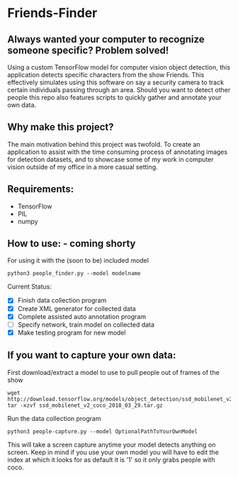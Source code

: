# Friends-Finder
## Always wanted your computer to recognize someone specific? Problem solved!
Using a custom TensorFlow model for computer vision object detection, this application detects specific characters from the show Friends. This effectively simulates using this software on say a security camera to track certain individuals passing through an area. Should you want to detect other people this repo also features scripts to quickly gather and annotate your own data.

## Why make this project?
The main motivation behind this project was twofold. To create an application to assist with the time consuming process of annotating images for detection datasets, and to showcase some of my work in computer vision outside of my office in a more casual setting.

## Requirements:
- TensorFlow 
- PIL
- numpy


## How to use: - coming shorty
For using it with the (soon to be) included model
```
python3 people_finder.py --model modelname
```
Current Status:
- [x] Finish data collection program
- [x] Create XML generator for collected data
- [X] Complete assisted auto annotation program
- [ ] Specify network, train model on collected data
- [x] Make testing program for new model

## If you want to capture your own data:

First download/extract a model to use to pull people out of frames of the show

```
wget http://download.tensorflow.org/models/object_detection/ssd_mobilenet_v2_coco_2018_03_29.tar.gz
tar -xzvf ssd_mobilenet_v2_coco_2018_03_29.tar.gz
```

Run the data collection program
```
python3 people-capture.py --model OptionalPathToYourOwnModel
```
	  
This will take a screen capture anytime your model detects anything on screen. Keep in mind if you use your own model you will have to edit the index at which it looks for as default it is '1' so it only grabs people with coco.


